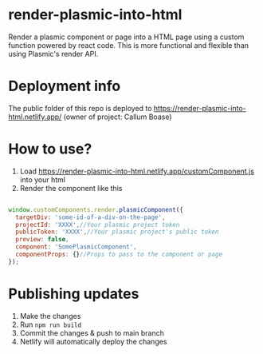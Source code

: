 # render-plasmic-into-html
Render a plasmic component or page into a HTML page using a custom function powered by react code. This is more functional and flexible than using Plasmic's render API.

# Deployment info
The public folder of this repo is deployed to https://render-plasmic-into-html.netlify.app/
(owner of project: Callum Boase)

# How to use?
1. Load https://render-plasmic-into-html.netlify.app/customComponent.js into your html
2. Render the component like this
```js

window.customComponents.render.plasmicComponent({
  targetDiv: 'some-id-of-a-div-on-the-page',
  projectId: 'XXXX',//Your plasmic project token
  publicToken: 'XXXX',//Your plasmic project's public token
  preview: false,
  component: 'SomePlasmicComponent',
  componentProps: {}//Props to pass to the component or page
});

```

# Publishing updates
1. Make the changes
2. Run `npm run build`
3. Commit the changes & push to main branch
4. Netlify will automatically deploy the changes

